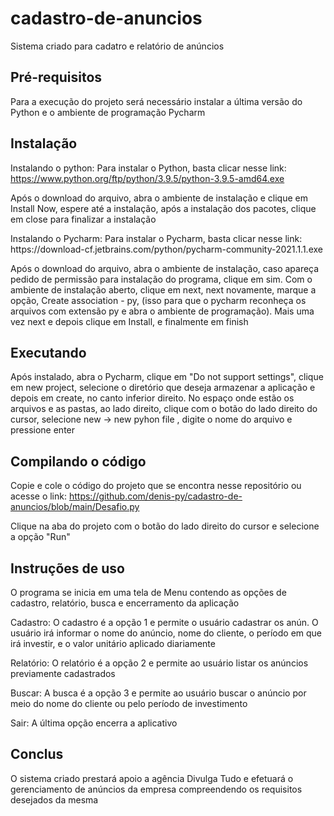 # cadastro-de-anuncios
Sistema criado para cadatro e relatório de anúncios

## Pré-requisitos

Para  a  execução do projeto será necessário instalar  a última versão do Python e o ambiente de programação Pycharm

## Instalação
Instalando o python:
Para instalar o Python, basta clicar nesse link: https://www.python.org/ftp/python/3.9.5/python-3.9.5-amd64.exe
<p>
Após o download do arquivo, abra o ambiente de instalação e clique em Install Now, espere até a instalação, após a instalação dos pacotes, clique em close para finalizar a instalação<p> 
Instalando o Pycharm: Para instalar o Pycharm, basta clicar nesse link: https://download-cf.jetbrains.com/python/pycharm-community-2021.1.1.exe
<p>
Após o download do arquivo, abra o ambiente de instalação, caso apareça pedido de permissão para instalação do programa, clique em sim. Com o ambiente de instalação aberto, clique em next, next novamente, marque a opção, Create association - py, (isso para que o pycharm reconheça os arquivos com extensão py e abra o ambiente de programação). Mais uma vez next e depois clique em Install, e finalmente em finish
<p>

## Executando
Após instalado, abra o Pycharm, clique em "Do not support settings", clique em new project, selecione o diretório que deseja armazenar a aplicação e depois em create, no canto inferior direito. No espaço onde estão os arquivos e as pastas, ao lado direito, clique com o botão do lado direito do cursor, selecione new -> new pyhon file , digite o nome do arquivo e pressione enter

## Compilando o código
Copie e cole o código do projeto que se encontra nesse repositório ou acesse o link: https://github.com/denis-py/cadastro-de-anuncios/blob/main/Desafio.py
<p>
  Clique na aba do projeto com o botão do lado direito do cursor e selecione a opção "Run"
  
##  Instruções de uso
O programa se inicia em uma tela de Menu contendo as opções  de cadastro, relatório, busca e  encerramento da aplicação
<p>
  Cadastro: O cadastro é a opção 1 e permite o usuário cadastrar os anún. O usuário  irá informar o  nome do anúncio, nome do cliente,  o período em que irá investir, e o valor unitário aplicado diariamente 
  <p>
    Relatório: O relatório é a opção 2 e permite ao usuário listar os anúncios previamente cadastrados
    <p>
       Buscar: A busca é a opção 3 e permite ao usuário buscar o anúncio por meio do nome do cliente ou pelo período de investimento
      <p>
Sair: A última opção encerra a aplicativo
        
## Conclus

O sistema criado prestará apoio a  agência Divulga Tudo e efetuará o gerenciamento de anúncios da empresa compreendendo os requisitos desejados da mesma
